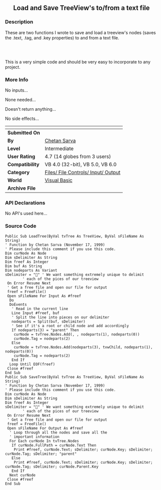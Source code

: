 ﻿<div align="center">

## Load and Save TreeView's to/from a text file


</div>

### Description

These are two functions I wrote to save and load a treeview's nodes (saves the .text, .tag, and .key properties) to and from a text file.

<BR><BR>

This is a very simple code and should be very easy to incorporate to any project.
 
### More Info
 
No inputs...

None needed...

Doesn't return anything...

No side effects...


<span>             |<span>
---                |---
**Submitted On**   |
**By**             |[Chetan Sarva](https://github.com/Planet-Source-Code/PSCIndex/blob/master/ByAuthor/chetan-sarva.md)
**Level**          |Intermediate
**User Rating**    |4.7 (14 globes from 3 users)
**Compatibility**  |VB 4\.0 \(32\-bit\), VB 5\.0, VB 6\.0
**Category**       |[Files/ File Controls/ Input/ Output](https://github.com/Planet-Source-Code/PSCIndex/blob/master/ByCategory/files-file-controls-input-output__1-3.md)
**World**          |[Visual Basic](https://github.com/Planet-Source-Code/PSCIndex/blob/master/ByWorld/visual-basic.md)
**Archive File**   |[](https://github.com/Planet-Source-Code/chetan-sarva-load-and-save-treeview-s-to-from-a-text-file__1-4510/archive/master.zip)

### API Declarations

No API's used here...


### Source Code

```
Public Sub LoadTree(ByVal tvTree As TreeView, ByVal sFileName As String)
' Function by Chetan Sarva (November 17, 1999)
' Please include this comment if you use this code.
Dim curNode As Node
Dim sDelimiter As String
Dim freef As Integer
Dim buf As String
Dim nodeparts As Variant
sDelimiter = "" ' We want something extremely unique to delimit
        ' each of the pices of our treeview
 On Error Resume Next
 ' Get a free file and open our file for output
 freef = FreeFile()
 Open sFileName For Input As #freef
  Do
  DoEvents
   ' Read in the current line
   Line Input #freef, buf
   ' Split the line into pieces on our delimiter
   nodeparts = Split(buf, sDelimiter)
   ' See if it's a root or child node and add accordingly
   If nodeparts(3) = "parent" Then
    curNode = tvTree.Nodes.Add(, , nodeparts(1), nodeparts(0))
    curNode.Tag = nodeparts(2)
   Else
    curNode = tvTree.Nodes.Add(nodeparts(3), tvwChild, nodeparts(1), nodeparts(0))
    curNode.Tag = nodeparts(2)
   End If
  Loop Until EOF(freef)
 Close #freef
End Sub
Public Sub SaveTree(ByVal tvTree As TreeView, ByVal sFileName As String)
' Function by Chetan Sarva (November 17, 1999)
' Please include this comment if you use this code.
Dim curNode As Node
Dim sDelimiter As String
Dim freef As Integer
sDelimiter = "" ' We want something extremely unique to delimit
        ' each of the pices of our treeview
 On Error Resume Next
 ' Get a free file and open our file for output
 freef = FreeFile()
 Open sFileName For Output As #freef
  ' Loop through all the nodes and save all the
  ' important information
  For Each curNode In tvTree.Nodes
   If curNode.FullPath = curNode.Text Then
    Print #freef, curNode.Text; sDelimiter; curNode.Key; sDelimiter; curNode.Tag; sDelimiter; "parent"
   Else
    Print #freef, curNode.Text; sDelimiter; curNode.Key; sDelimiter; curNode.Tag; sDelimiter; curNode.Parent.Key
   End If
  Next curNode
 Close #freef
End Sub
```

